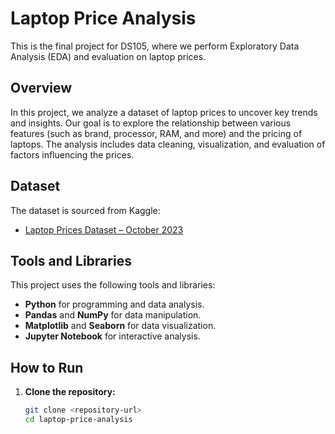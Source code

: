 # Laptop Price Analysis

This is the final project for DS105, where we perform Exploratory Data Analysis (EDA) and evaluation on laptop prices.

## Overview

In this project, we analyze a dataset of laptop prices to uncover key trends and insights. Our goal is to explore the relationship between various features (such as brand, processor, RAM, and more) and the pricing of laptops. The analysis includes data cleaning, visualization, and evaluation of factors influencing the prices.

## Dataset

The dataset is sourced from Kaggle:
- [Laptop Prices Dataset – October 2023](https://www.kaggle.com/datasets/talhabarkaatahmad/laptop-prices-dataset-october-2023/data?fbclid=IwZXh0bgNhZW0CMTEAAR0HvZynORgFCJ84jfgVVii9yY7QusuCl2x9DRMq1LAWtA_L48xFsSlFpzI_aem_76m-qshaMGJX1Qloxh2-LQ)

## Tools and Libraries

This project uses the following tools and libraries:
- **Python** for programming and data analysis.
- **Pandas** and **NumPy** for data manipulation.
- **Matplotlib** and **Seaborn** for data visualization.
- **Jupyter Notebook** for interactive analysis.

## How to Run

1. **Clone the repository:**

   ```bash
   git clone <repository-url>
   cd laptop-price-analysis
